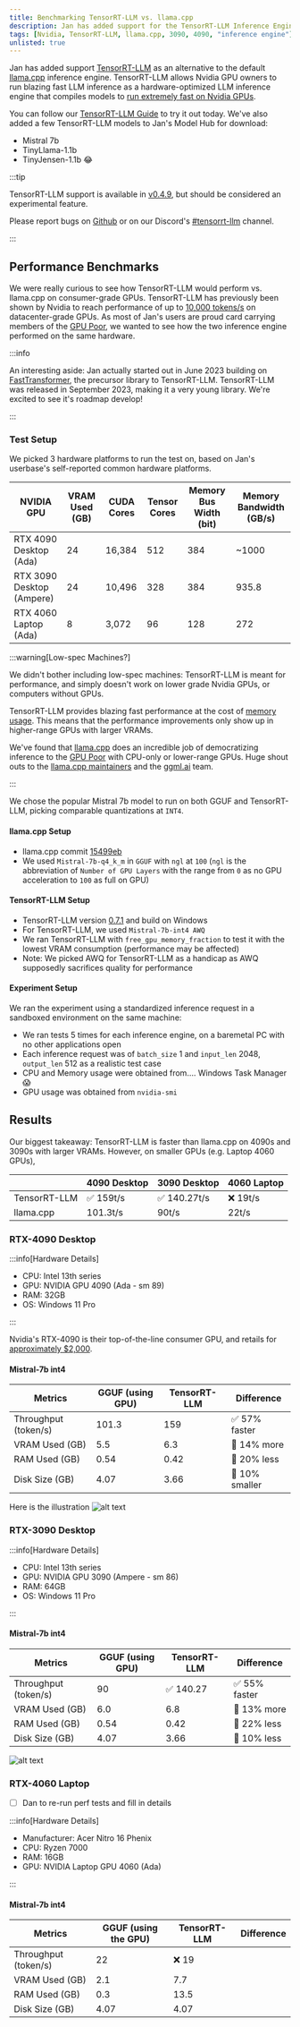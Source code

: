 ```yaml
---
title: Benchmarking TensorRT-LLM vs. llama.cpp
description: Jan has added support for the TensorRT-LLM Inference Engine, as an alternative to llama.cpp. We provide a performance benchmark that shows the head-to-head comparison of the two Inference Engine and model formats, with TensorRT-LLM providing better performance but consumes significantly more VRAM and RAM.
tags: [Nvidia, TensorRT-LLM, llama.cpp, 3090, 4090, "inference engine"]
unlisted: true
---
```


Jan has added support [TensorRT-LLM](https://github.com/NVIDIA/TensorRT-LLM) as an alternative to the default [llama.cpp](https://github.com/ggerganov/llama.cpp) inference engine. TensorRT-LLM allows Nvidia GPU owners to run blazing fast LLM inference as a hardware-optimized LLM inference engine that compiles models to [run extremely fast on Nvidia GPUs](https://blogs.nvidia.com/blog/tensorrt-llm-windows-stable-diffusion-rtx/).

You can follow our [TensorRT-LLM Guide](/guides/providers/tensorrt-llm) to try it out today. We've also added a few TensorRT-LLM models to Jan's Model Hub for download:

- Mistral 7b
- TinyLlama-1.1b
- TinyJensen-1.1b 😂

:::tip

TensorRT-LLM support is available in [v0.4.9](https://github.com/janhq/jan/releases/tag/v0.4.9), but should be considered an experimental feature.

Please report bugs on [Github](https://github.com/janhq/jan) or on our Discord's [#tensorrt-llm](https://discord.com/channels/1107178041848909847/1201832734704795688) channel.

:::

## Performance Benchmarks

We were really curious to see how TensorRT-LLM would perform vs. llama.cpp on consumer-grade GPUs. TensorRT-LLM has previously been shown by Nvidia to reach performance of up to [10,000 tokens/s](https://nvidia.github.io/TensorRT-LLM/blogs/H100vsA100.html) on datacenter-grade GPUs. As most of Jan's users are proud card carrying members of the [GPU Poor](https://www.semianalysis.com/p/google-gemini-eats-the-world-gemini#the-gpu-poor), we wanted to see how the two inference engine performed on the same hardware.

:::info

An interesting aside: Jan actually started out in June 2023 building on [FastTransformer](https://github.com/NVIDIA/FasterTransformer), the precursor library to TensorRT-LLM. TensorRT-LLM was released in September 2023, making it a very young library. We're excited to see it's roadmap develop!

:::

### Test Setup

We picked 3 hardware platforms to run the test on, based on Jan's userbase's self-reported common hardware platforms.

| NVIDIA GPU                | VRAM Used (GB) | CUDA Cores | Tensor Cores | Memory Bus Width (bit) | Memory Bandwidth (GB/s) |
| ------------------------- | -------------- | ---------- | ------------ | ---------------------- | ----------------------- |
| RTX 4090 Desktop (Ada)    | 24             | 16,384     | 512          | 384                    | ~1000                   |
| RTX 3090 Desktop (Ampere) | 24             | 10,496     | 328          | 384                    | 935.8                   |
| RTX 4060 Laptop (Ada)     | 8              | 3,072      | 96           | 128                    | 272                     |

:::warning[Low-spec Machines?]

We didn't bother including low-spec machines: TensorRT-LLM is meant for performance, and simply doesn't work on lower grade Nvidia GPUs, or computers without GPUs.

TensorRT-LLM provides blazing fast performance at the cost of [memory usage](https://nvidia.github.io/TensorRT-LLM/memory.html). This means that the performance improvements only show up in higher-range GPUs with larger VRAMs.

We've found that [llama.cpp](https://github.com/ggerganov/llama.cpp) does an incredible job of democratizing inference to the [GPU Poor](https://www.semianalysis.com/p/google-gemini-eats-the-world-gemini#the-gpu-poor) with CPU-only or lower-range GPUs. Huge shout outs to the [llama.cpp maintainers](https://github.com/ggerganov/llama.cpp/graphs/contributors) and the [ggml.ai](https://ggml.ai/) team.

:::

We chose the popular Mistral 7b model to run on both GGUF and TensorRT-LLM, picking comparable quantizations at `INT4`.

#### llama.cpp Setup

- llama.cpp commit [15499eb](https://github.com/ggerganov/llama.cpp/commit/15499eb94227401bdc8875da6eb85c15d37068f7)
- We used `Mistral-7b-q4_k_m` in `GGUF` with `ngl` at `100` (`ngl` is the abbreviation of `Number of GPU Layers` with the range from `0` as no GPU acceleration to `100` as full on GPU)

#### TensorRT-LLM Setup

- TensorRT-LLM version [0.7.1](https://github.com/NVIDIA/TensorRT-LLM/releases/tag/v0.7.1) and build on Windows
- For TensorRT-LLM, we used `Mistral-7b-int4 AWQ`
- We ran TensorRT-LLM with `free_gpu_memory_fraction` to test it with the lowest VRAM consumption (performance may be affected)
- Note: We picked AWQ for TensorRT-LLM as a handicap as AWQ supposedly sacrifices quality for performance

#### Experiment Setup

We ran the experiment using a standardized inference request in a sandboxed environment on the same machine:

- We ran tests 5 times for each inference engine, on a baremetal PC with no other applications open
- Each inference request was of `batch_size` 1 and `input_len` 2048, `output_len` 512 as a realistic test case
- CPU and Memory usage were obtained from.... Windows Task Manager 😱
- GPU usage was obtained from `nvidia-smi`

## Results

Our biggest takeaway: TensorRT-LLM is faster than llama.cpp on 4090s and 3090s with larger VRAMs. However, on smaller GPUs (e.g. Laptop 4060 GPUs),

|              | 4090 Desktop | 3090 Desktop | 4060 Laptop |
| ------------ | ------------ | ------------ | ----------- |
| TensorRT-LLM | ✅ 159t/s    | ✅ 140.27t/s | ❌ 19t/s    |
| llama.cpp    | 101.3t/s     | 90t/s        | 22t/s       |

### RTX-4090 Desktop

:::info[Hardware Details]

- CPU: Intel 13th series
- GPU: NVIDIA GPU 4090 (Ada - sm 89)
- RAM: 32GB
- OS: Windows 11 Pro

:::

Nvidia's RTX-4090 is their top-of-the-line consumer GPU, and retails for [approximately $2,000](https://www.amazon.com/rtx-4090/s?k=rtx+4090).

#### Mistral-7b int4

| Metrics              | GGUF (using GPU) | TensorRT-LLM | Difference     |
| -------------------- | ---------------- | ------------ | -------------- |
| Throughput (token/s) | 101.3            | 159          | ✅ 57% faster  |
| VRAM Used (GB)       | 5.5              | 6.3          | 🤔 14% more    |
| RAM Used (GB)        | 0.54             | 0.42         | 🤯 20% less    |
| Disk Size (GB)       | 4.07             | 3.66         | 🤯 10% smaller |

Here is the illustration
![alt text](./images/3090_benchmark_mistral_7b_int4.png)

### RTX-3090 Desktop

:::info[Hardware Details]

- CPU: Intel 13th series
- GPU: NVIDIA GPU 3090 (Ampere - sm 86)
- RAM: 64GB
- OS: Windows 11 Pro

:::

#### Mistral-7b int4

| Metrics              | GGUF (using GPU) | TensorRT-LLM | Difference    |
| -------------------- | ---------------- | ------------ | ------------- |
| Throughput (token/s) | 90               | ✅ 140.27    | ✅ 55% faster |
| VRAM Used (GB)       | 6.0              | 6.8          | 🤔 13% more   |
| RAM Used (GB)        | 0.54             | 0.42         | 🤯 22% less   |
| Disk Size (GB)       | 4.07             | 3.66         | 🤯 10% less   |

![alt text](./images/4090_benchmark_mistral_7b_int4.png)

### RTX-4060 Laptop

- [ ] Dan to re-run perf tests and fill in details

:::info[Hardware Details]

- Manufacturer: Acer Nitro 16 Phenix
- CPU: Ryzen 7000
- RAM: 16GB
- GPU: NVIDIA Laptop GPU 4060 (Ada)

:::

#### Mistral-7b int4

| Metrics              | GGUF (using the GPU) | TensorRT-LLM | Difference |
| -------------------- | -------------------- | ------------ | ---------- |
| Throughput (token/s) | 22                   | ❌ 19        |            |
| VRAM Used (GB)       | 2.1                  | 7.7          |            |
| RAM Used (GB)        | 0.3                  | 13.5         |            |
| Disk Size (GB)       | 4.07                 | 4.07         |            |
